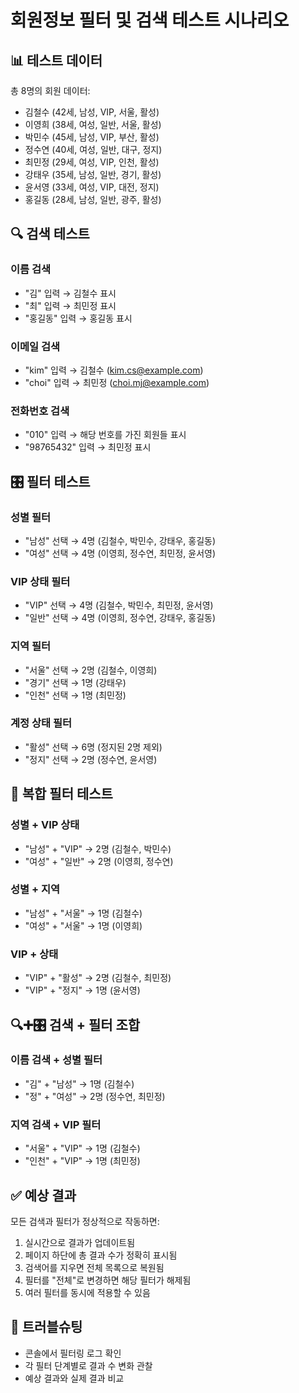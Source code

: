 # 회원정보 필터 및 검색 테스트 시나리오

## 📊 테스트 데이터
총 8명의 회원 데이터:
- 김철수 (42세, 남성, VIP, 서울, 활성)
- 이영희 (38세, 여성, 일반, 서울, 활성)
- 박민수 (45세, 남성, VIP, 부산, 활성)
- 정수연 (40세, 여성, 일반, 대구, 정지)
- 최민정 (29세, 여성, VIP, 인천, 활성)
- 강태우 (35세, 남성, 일반, 경기, 활성)
- 윤서영 (33세, 여성, VIP, 대전, 정지)
- 홍길동 (28세, 남성, 일반, 광주, 활성)

## 🔍 검색 테스트
### 이름 검색
- "김" 입력 → 김철수 표시
- "최" 입력 → 최민정 표시
- "홍길동" 입력 → 홍길동 표시

### 이메일 검색
- "kim" 입력 → 김철수 (kim.cs@example.com)
- "choi" 입력 → 최민정 (choi.mj@example.com)

### 전화번호 검색
- "010" 입력 → 해당 번호를 가진 회원들 표시
- "98765432" 입력 → 최민정 표시

## 🎛️ 필터 테스트
### 성별 필터
- "남성" 선택 → 4명 (김철수, 박민수, 강태우, 홍길동)
- "여성" 선택 → 4명 (이영희, 정수연, 최민정, 윤서영)

### VIP 상태 필터
- "VIP" 선택 → 4명 (김철수, 박민수, 최민정, 윤서영)
- "일반" 선택 → 4명 (이영희, 정수연, 강태우, 홍길동)

### 지역 필터
- "서울" 선택 → 2명 (김철수, 이영희)
- "경기" 선택 → 1명 (강태우)
- "인천" 선택 → 1명 (최민정)

### 계정 상태 필터
- "활성" 선택 → 6명 (정지된 2명 제외)
- "정지" 선택 → 2명 (정수연, 윤서영)

## 🔄 복합 필터 테스트
### 성별 + VIP 상태
- "남성" + "VIP" → 2명 (김철수, 박민수)
- "여성" + "일반" → 2명 (이영희, 정수연)

### 성별 + 지역
- "남성" + "서울" → 1명 (김철수)
- "여성" + "서울" → 1명 (이영희)

### VIP + 상태
- "VIP" + "활성" → 2명 (김철수, 최민정)
- "VIP" + "정지" → 1명 (윤서영)

## 🔍➕🎛️ 검색 + 필터 조합
### 이름 검색 + 성별 필터
- "김" + "남성" → 1명 (김철수)
- "정" + "여성" → 2명 (정수연, 최민정)

### 지역 검색 + VIP 필터
- "서울" + "VIP" → 1명 (김철수)
- "인천" + "VIP" → 1명 (최민정)

## ✅ 예상 결과
모든 검색과 필터가 정상적으로 작동하면:
1. 실시간으로 결과가 업데이트됨
2. 페이지 하단에 총 결과 수가 정확히 표시됨
3. 검색어를 지우면 전체 목록으로 복원됨
4. 필터를 "전체"로 변경하면 해당 필터가 해제됨
5. 여러 필터를 동시에 적용할 수 있음

## 🐛 트러블슈팅
- 콘솔에서 필터링 로그 확인
- 각 필터 단계별로 결과 수 변화 관찰
- 예상 결과와 실제 결과 비교